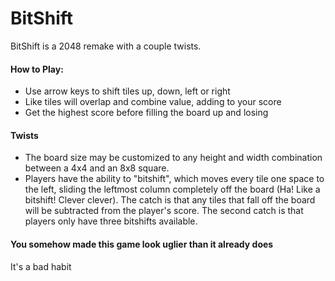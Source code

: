 # BitShift
BitShift is a 2048 remake with a couple twists.

#### How to Play:
* Use arrow keys to shift tiles up, down, left or right
* Like tiles will overlap and combine value, adding to your score
* Get the highest score before filling the board up and losing

#### Twists
* The board size may be customized to any height and width combination between a 4x4 and an 8x8 square.
* Players have the ability to "bitshift", which moves every tile one space to the left, sliding the leftmost column completely off the board (Ha! Like a bitshift! Clever clever). The catch is that any tiles that fall off the board will be subtracted from the player's score. The second catch is that players only have three bitshifts available.

#### You somehow made this game look uglier than it already does
It's a bad habit
